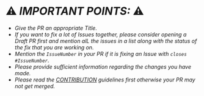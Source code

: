 # ⚠ ***IMPORTANT POINTS:*** ⚠

- *Give the PR an appropriate Title.*
- *If you want to fix a lot of Issues together, please consider opening a Draft PR first and mention alL the issues in a list along with the status of the fix that you are working on.*
- *Mention the `IssueNumber` in your PR if it is fixing an Issue with `closes #IssueNumber`.*
- *Please provide sufficient information regarding the changes you have made.*
- *Please read the [CONTRIBUTION](https://github.com/Ankit404butfound/PyWhatKit/blob/master/CONTRIBUTING.md) guidelines first otherwise your PR may not get merged.*

[comment]: <> (Please remove all the above points and this message while creating the PR.)
